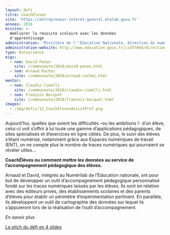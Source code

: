 ```yaml
---
layout: defi
titre: CoachEleves
site: 'https://entrepreneur-interet-general.etalab.gouv.fr'
annees: 2018
mission: >-
  Améliorer la réussite scolaire avec les données
  d'apprentissage
administration: 'Ministère de l''Éducation Nationale, Direction du numérique pour l''éducation'
administration-website: http://www.education.gouv.fr/cid77084/direction-du-numerique-pour-l-education-dne.html
type: Datascience
eigs:
  - nom: David Panou
    site: /communaute/2018/david-panou.html
  - nom: Arnaud Rachez
    site: /communaute/2018/arnaud-rachez.html
mentor:
  - nom: Claudio Cimelli
    site: /communaute/2018/claudio-cimelli.html
  - nom: François Bocquet
    site: /communaute/2018/francois-bocquet.html
images:
  - /img/defis/12_CoachElevesAssistProf.png
---
```


Aujourd’hui, quelles que soient les difficultés –ou les ambitions !-
d’un élève, celui-ci voit s’offrir à lui toute une gamme
d’applications pédagogiques, de sites spécialisés et d’exercices en
ligne ciblés. De plus, le suivi des élèves s’étant numérisé, notamment
grâce aux Espaces numériques de travail (ENT), on ne compte plus le
nombre de traces numériques qui pourraient se révéler utiles...

**CoachÉlèves ou comment mettre les données au service de
l’accompagnement pédagogique des élèves.**

Arnaud et David, intégrés au Numérilab de l’Éducation nationale, ont
pour but de développer un outil d’accompagnement pédagogique
personnalisé fondé sur les traces numériques laissés par les
élèves. Ils sont en relation avec des éditeurs privés, des
établissements scolaires et des parents d’élèves pour établir un
périmètre d’expérimentation pertinent. En parallèle, ils développent
un outil de cartographie des données sur lequel ils s’appuieront lors
de la réalisation de l’outil d’accompagnement.

 _En savoir plus_

 [Le pitch du défi en 4 slides](https://www.slideshare.net/secret/75ef9FN8yeRrYK)
